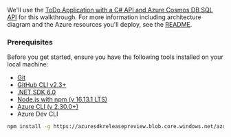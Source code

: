 We'll use the [ToDo Application with a C# API and Azure Cosmos DB SQL API](https://github.com/Azure-Samples/todo-csharp-cosmos-sql) for this walkthrough. For more information including architecture diagram and the Azure resources you'll deploy, see the [README](https://github.com/Azure-Samples/todo-csharp-cosmos-sql/blob/main/README.md).

### Prerequisites

Before you get started, ensure you have the following tools installed on your local machine:

- [Git](https://git-scm.com/)
- [GitHub CLI v2.3+](https://github.com/cli/cli)
- [.NET SDK 6.0](https://dotnet.microsoft.com/en-us/download/dotnet/6.0)
- [Node.js with npm (v 16.13.1 LTS)](https://nodejs.org/)
- [Azure CLI (v 2.30.0+)](/cli/azure/install-azure-cli)
- Azure Dev CLI

```bash
npm install -g https://azuresdkreleasepreview.blob.core.windows.net/azd/standalone/latest/azure-az-dev-cli-latest.tgz
```